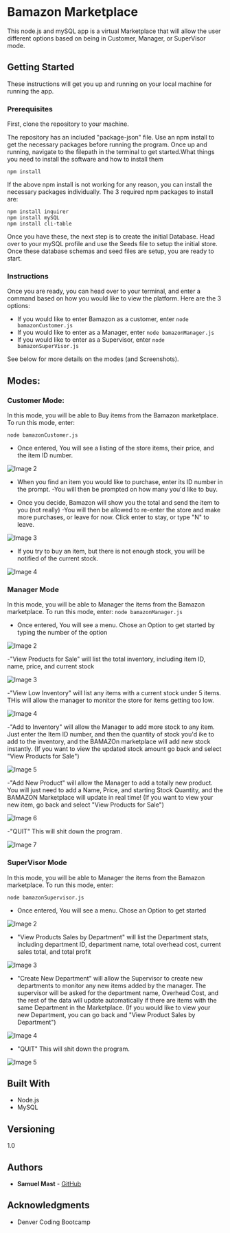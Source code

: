 # Bamazon Marketplace

This node.js and mySQL app is a virtual Marketplace that will allow the user different options based on being in Customer, Manager, or SuperVisor mode.


## Getting Started

These instructions will get you up and running on your local machine for running the app. 


### Prerequisites

First, clone the repository to your machine. 

The repository has an included "package-json" file.  Use an npm install to get the necessary packages before running the program.  Once up and running, navigate to the filepath in the terminal to get started.What things you need to install the software and how to install them

```
npm install
```

If the above npm install is not working for any reason, you can install the necessary packages individually.  The 3 required npm packages to install are:

```
npm install inquirer
npm install mySQL
npm install cli-table
```

Once you have these, the next step is to create the initial Database.  Head over to your mySQL profile and use the Seeds file to setup the initial store.  Once these database schemas and seed files are setup, you are ready to start.




### Instructions

Once you are ready, you can head over to your terminal, and enter a command based on how you would like to view the platform.  Here are the 3 options:

* If you would like to enter Bamazon as a customer, enter ```node bamazonCustomer.js```  
* If you would like to enter as a Manager, enter ```node bamazonManager.js```
* If you would like to enter as a Supervisor, enter ```node bamazonSuperVisor.js```

See below for more details on the modes (and Screenshots).


## Modes:

### Customer Mode:

In this mode, you will be able to Buy items from the Bamazon marketplace.  To run this mode, enter:

```node bamazonCustomer.js```

* Once entered, You will see a listing of the store items, their price, and the item ID number.

![Image 2](images/Cust2.png)

* When you find an item you would like to purchase, enter its ID number in the prompt.
-You will then be prompted on how many you'd like to buy.

* Once you decide, Bamazon will show you the total and send the item to you (not really)
-You will then be allowed to re-enter the store and make more purchases, or leave for now.  Click enter to stay, or type "N" to leave.

![Image 3](images/Cust3.png)

* If you try to buy an item, but there is not enough stock, you will be notified of the current stock.

![Image 4](images/Cust4.png)



### Manager Mode

In this mode, you will be able to Manager the items from the Bamazon marketplace.  To run this mode, enter:
```node bamazonManager.js```

* Once entered, You will see a menu.  Chose an Option to get started by typing the number of the option

![Image 2](images/Man2.png)

-"View Products for Sale" will list the total inventory, including item ID, name, price, and current stock

![Image 3](images/Man3.png)

-"View Low Inventory" will list any items with a current stock under 5 items.  THis will allow the manager to monitor the store for items getting too low.

![Image 4](images/Man4.png)

-"Add to Inventory" will allow the Manager to add more stock to any item.  Just enter the Item ID number, and then the quantity of stock you'd ike to add to the inventory, and the BAMAZOn marketplace will add new stock instantly. (If you want to view the updated stock amount go back and select "View Products for Sale")

![Image 5](images/Man5.png)

-"Add New Product" will allow the Manager to add a totally new product.  You will just need to add a Name, Price, and starting Stock Quantity, and the BAMAZON Marketplace will update in real time! (If you want to view your new item, go back and select "View Products for Sale")

![Image 6](images/Man6.png)

-"QUIT" This will shit down the program.

![Image 7](images/Man7.png)




### SuperVisor Mode

In this mode, you will be able to Manager the items from the Bamazon marketplace.  To run this mode, enter:

```node bamazonSupervisor.js```

* Once entered, You will see a menu.  Chose an Option to get started

![Image 2](images/Sup2.png)

* "View Products Sales by Department" will list the Department stats, including department ID, department name, total overhead cost, current sales total, and total profit

![Image 3](images/Sup3.png)

* "Create New Department" will allow the Supervisor to create new departments to monitor any new items added by the manager.  The supervisor will be asked for the department name, Overhead Cost, and the rest of the data will update automatically if there are items with the same Department in the Marketplace.  (If you would like to view your new Department, you can go back and "View Product Sales by Department")

![Image 4](images/Sup4.png)

* "QUIT" This will shit down the program.

![Image 5](images/Sup5.png)





## Built With

* Node.js
* MySQL

## Versioning

1.0

## Authors

* **Samuel Mast** - [GitHub](https://github.com/SamMast)


## Acknowledgments

* Denver Coding Bootcamp
